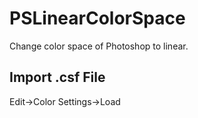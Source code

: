 # PSLinearColorSpace
Change color space of Photoshop to linear.

## Import .csf File
Edit->Color Settings->Load
